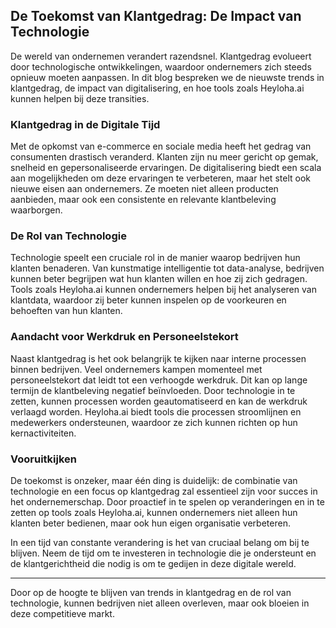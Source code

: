 ## De Toekomst van Klantgedrag: De Impact van Technologie

De wereld van ondernemen verandert razendsnel. Klantgedrag evolueert door technologische ontwikkelingen, waardoor ondernemers zich steeds opnieuw moeten aanpassen. In dit blog bespreken we de nieuwste trends in klantgedrag, de impact van digitalisering, en hoe tools zoals Heyloha.ai kunnen helpen bij deze transities.

### Klantgedrag in de Digitale Tijd

Met de opkomst van e-commerce en sociale media heeft het gedrag van consumenten drastisch veranderd. Klanten zijn nu meer gericht op gemak, snelheid en gepersonaliseerde ervaringen. De digitalisering biedt een scala aan mogelijkheden om deze ervaringen te verbeteren, maar het stelt ook nieuwe eisen aan ondernemers. Ze moeten niet alleen producten aanbieden, maar ook een consistente en relevante klantbeleving waarborgen.

### De Rol van Technologie

Technologie speelt een cruciale rol in de manier waarop bedrijven hun klanten benaderen. Van kunstmatige intelligentie tot data-analyse, bedrijven kunnen beter begrijpen wat hun klanten willen en hoe zij zich gedragen. Tools zoals Heyloha.ai kunnen ondernemers helpen bij het analyseren van klantdata, waardoor zij beter kunnen inspelen op de voorkeuren en behoeften van hun klanten.

### Aandacht voor Werkdruk en Personeelstekort

Naast klantgedrag is het ook belangrijk te kijken naar interne processen binnen bedrijven. Veel ondernemers kampen momenteel met personeelstekort dat leidt tot een verhoogde werkdruk. Dit kan op lange termijn de klantbeleving negatief beïnvloeden. Door technologie in te zetten, kunnen processen worden geautomatiseerd en kan de werkdruk verlaagd worden. Heyloha.ai biedt tools die processen stroomlijnen en medewerkers ondersteunen, waardoor ze zich kunnen richten op hun kernactiviteiten.

### Vooruitkijken

De toekomst is onzeker, maar één ding is duidelijk: de combinatie van technologie en een focus op klantgedrag zal essentieel zijn voor succes in het ondernemerschap. Door proactief in te spelen op veranderingen en in te zetten op tools zoals Heyloha.ai, kunnen ondernemers niet alleen hun klanten beter bedienen, maar ook hun eigen organisatie verbeteren.

In een tijd van constante verandering is het van cruciaal belang om bij te blijven. Neem de tijd om te investeren in technologie die je ondersteunt en de klantgerichtheid die nodig is om te gedijen in deze digitale wereld. 

---

Door op de hoogte te blijven van trends in klantgedrag en de rol van technologie, kunnen bedrijven niet alleen overleven, maar ook bloeien in deze competitieve markt.